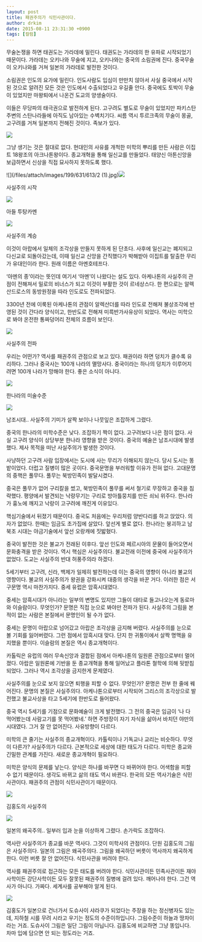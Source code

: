 ```yaml
---
layout: post
title: 패권주의가 식민사관이다.
author: drkim
date: 2015-08-11 23:31:30 +0900
tags: [컬럼]
---
```

무술논쟁을 하면 태권도는 가라데에 밀린다. 태권도는 가라데의 한 유파로 시작되었기 때문이다. 가라데는 오키나와 무술에 지고, 오키나와는 중국의 소림권에 진다. 중국무술이 오키나와를 거쳐 일본의 가라데로 발전한 것이다. 

  


소림권은 인도의 요가에 밀린다. 인도사람도 입심이 만만치 않아서 사실 중국에서 시작된 것으로 알려진 모든 것은 인도에서 수출되었다고 우길줄 안다. 중국에도 토박이 무술이 있었지만 마왕퇴에서 나온건 도교의 양생술이다. 

  


이들은 무당파의 태극권으로 발전하게 된다. 고구려도 별도로 무술이 있었지만 파키스탄 주변의 스탄나라들에 아직도 남아있는 수벽치기다. 씨름 역시 투르크족의 무술이 몽골, 고구려를 거쳐 일본까지 전해진 것이다. 족보가 있다. 

  




![](/files/attach/images/199/631/613/e0061.jpg)   


  


그냥 생기는 것은 절대로 없다. 현대인의 사유를 개척한 미학의 뿌리를 만든 사람은 이집트 18왕조의 아크나톤왕이다. 종교개혁을 통해 일신교를 만들었다. 태양신 아톤신앙을 보급하면서 신상을 직접 묘사하지 못하도록 했다. 

  



![](/files/attach/images/199/631/613/2 (1).jpg)![](/files/attach/images/199/631/613/Nefertiti_30-01-2006.jpg)   


사실주의 시작

  



![](/files/attach/images/199/631/613/2008-11-2608_3B13_3B32.jpg)   


  


아들 투탕카멘

  



![](/files/attach/images/199/631/613/240px-Venus_de_Milo_Louvre_Ma399.jpg)   


  


사실주의 계승

  


이것이 아랍에서 일체의 조각상을 만들지 못하게 된 단초다. 사후에 일신교는 폐지되고 다신교로 되돌아갔는데, 이때 일신교 신앙을 간직했다가 박해받아 이집트를 탈출한 무리가 유대인이라 한다. 원래 이름은 아멘호테프다. 

  


‘아멘의 종’이라는 뜻인데 여기서 ‘아멘’이 나왔다는 설도 있다. 아케나톤의 사실주의 관점이 전해져서 밀로의 비너스가 되고 이것이 부활한 것이 르네상스다. 한 편으로는 알렉산드로스의 동방원정을 따라 인도로도 전파되었다. 

  


3300년 전에 이룩된 아케나톤의 관점이 알렉산더를 따라 인도로 전해져 불상조각에 반영된 것이 간다라 양식이고, 한반도로 전해져 미륵반가사유상이 되었다. 역사는 미학으로 봐야 온전한 통짜덩어리 전체의 흐름이 보인다. 

  


  





![](/files/attach/images/199/631/613/SN8.jpg)   


  


사실주의 전파

  


우리는 어떤가? 역사를 패권주의 관점으로 보고 있다. 패권이라 하면 덩치가 클수록 유리하다. 그러나 중국사는 100개 나라의 멸망사다. 중국이라는 하나의 덩치가 이루어지려면 100개 나라가 망해야 한다. 좋은 소식이 아니다.

  



![](/files/attach/images/199/631/613/082e5f725f5712f1864b06.jpg)   


한나라의 미술수준

  



![](/files/attach/images/199/631/613/1258022725.jpg)   


  


남조시대.. 사실주의 기미가 살짝 보이나 나뭇잎은 조잡하게 그렸다.

  


중국의 한나라의 미학수준은 낮다. 조잡하기 짝이 없다. 고구려보다 나은 점이 없다. 사실 고구려 양식이 상당부분 한나라 영향을 받은 것이다. 중국의 예술은 남조시대에 발생했다. 제사 목적을 떠난 사실주의가 발생한 것이다. 

  


사냥하던 고구려 사람 입장에서는 도시에 사는 무리가 이해되지 않는다. 당시 도시는 똥밭이었다. 더럽고 질병이 많은 곳이다. 중국문명을 부러워할 이유가 전혀 없다. 고대문명의 중핵은 풀무다. 풀무는 북방민족이 발달시켰다. 

  


중국은 풀무가 없어 구리칼을 썼고, 북방민족이 풀무를 써서 철기로 무장하고 중국을 침략했다. 평양에서 발견되는 낙랑무기는 구리로 방아틀뭉치를 만든 쇠뇌 위주다. 한나라가 흉노에 깨지고 낙랑이 고구려에 깨진게 이유있다. 

  


핵심기술에서 뒤졌기 때문이다. 중국도 처음에는 우리처럼 양반다리를 하고 앉았다. 의자가 없었다. 한때는 임금도 초가집에 살았다. 앞선게 별로 없다. 한나라는 붕괴하고 남북조 시대는 야금기술에서 앞선 오랑캐에 짓밟혔다. 

  


중국이 발전한 것은 불교가 전래된 이후다. 앞선 인도와 페르시아의 문물이 들어오면서 문화충격을 받은 것이다. 역시 핵심은 사실주의다. 불교전래 이전에 중국에 사실주의가 없었다. 도교는 사실주의 반대 허풍주의라 하겠다. 

  


5세기부터 고구려, 신라, 백제가 일제히 발전하는데 이는 중국의 영향이 아니라 불교의 영향이다. 불교의 사실주의가 왕권을 강화시켜 대중의 생각을 바꾼 거다. 이러한 점은 서구문명 역시 마찬가지다. 중세 유럽은 암흑시대였다. 

  


중세는 암흑시대가 아니라는 일부의 변명도 있지만 그들이 대타로 들고나오는게 동로마와 이슬람이다. 무엇인가? 문명은 직접 눈으로 봐야만 전파가 된다. 사실주의 그림을 본 적이 없는 사람은 본질에서 문명인이 될 수가 없다. 

  


중세는 문명이 아랍으로 넘어갔고 아랍은 조각상을 금지해 버렸다. 사실주의를 눈으로 볼 기회를 잃어버렸다. 그런 점에서 암흑시대 맞다. 단지 한 귀퉁이에서 살짝 명맥을 유지했을 뿐이다. 이슬람의 본질은 역시 종교개혁이다. 

  


카톨릭은 유럽의 여러 무속신앙과 결합된 점에서 아케나톤의 일원론 관점으로부터 멀어졌다. 아랍은 일원론에 기반을 둔 종교개혁을 통해 일어났고 플라톤 철학에 의해 뒷받침 되었다. 그러나 역시 조각상을 금지한게 문제였다. 

  


사실주의를 눈으로 보지 않으면 퇴행을 피할 수 없다. 무엇인가? 문명은 전부 한 줄에 꿰어진다. 문명의 본질은 사실주의다. 아케나톤으로부터 시작되어 그리스의 조각상으로 발전했고 불교사상을 타고 5세기에 한반도로 들어왔다. 

  


중국 역시 5세기를 기점으로 문화예술이 크게 발전했다. 그 전의 중국은 임금이 ‘나 다 먹어봤는데 사람고기를 못 먹어봤네.’ 하면 주방장이 자기 자식을 삶아서 바치던 야만의 시대였다. 그거 잘 안 없어진다. 사유방향이 다르다. 

  


미학의 큰 줄기는 사실주의 종교개혁이다. 카톨릭이나 기독교나 교리는 비슷하다. 무엇이 다른가? 사실주의가 다르다. 근본적으로 세상에 대한 태도가 다르다. 미학은 종교와 긴밀한 관계를 가진다. 새로운 종교개혁이 필요하다. 

  


미학은 양식의 문제를 낳는다. 양식은 하나를 바꾸면 다 바뀌어야 한다. 어색함을 피할 수 없기 때문이다. 생각도 바뀌고 삶의 태도 역시 바뀐다. 한국의 모든 역사기술은 식민사관이다. 패권주의 관점이 식민사관이기 때문이다. 

  


![](/files/attach/images/199/631/613/11463.jpg)

  


김홍도의 사실주의

  


![](/files/attach/images/199/631/613/2.jpg)

  


일본의 왜곡주의.. 일부러 입과 눈을 이상하게 그렸다. 손가락도 조잡하다.

  


역사란 사실주의가 종교를 바꾼 역사다. 그것이 미학사의 관점이다. 단원 김홍도의 그림은 사실주의다. 일본의 그림은 왜곡주의다. 그림을 왜곡하던 버릇이 역사까지 왜곡하게 한다. 이런 버릇 잘 안 없어진다. 식민사관을 버려야 한다. 

  


역사를 패권주의로 접근하는 모든 태도를 버려야 한다. 식민사관이든 민족사관이든 재야사학이든 강단사학이든 모두 잘못된 패권주의 질병에 걸려 있다. 깨어나야 한다. 그건 역사가 아니다. 가짜다. 세계사를 공부해야 알게 된다. 



  



![](/files/attach/images/199/631/613/DSC01488.JPG) 

  


김홍도가 일본으로 건너가서 도슈사이 샤라쿠가 되었다는 주장을 하는 정신병자도 있는데, 지하철 시를 무려 시라고 우기는 정도의 수준이하입니다. 그림수준이 하늘과 땅차이라는 거죠. 도슈사이 그림은 일단 그림이 아닙니다. 김홍도에 비교하면 그냥 똥입니다. 차마 입에 담으면 안 되는 정도라는 거죠.